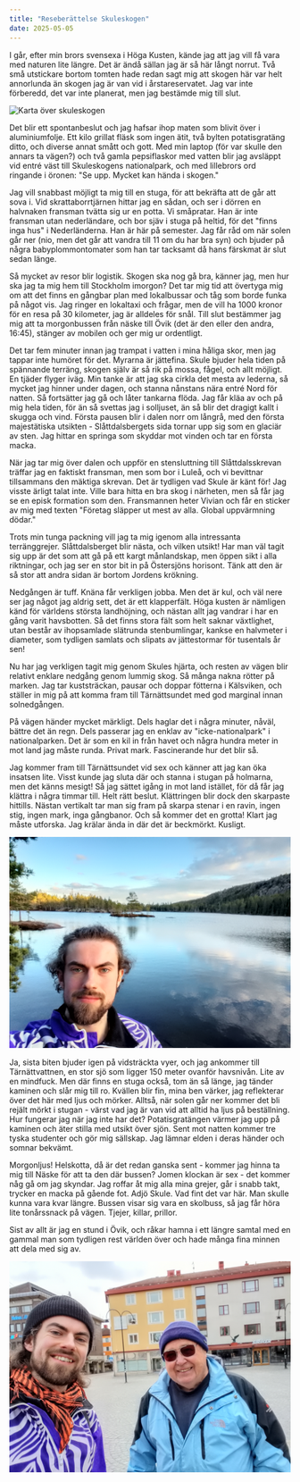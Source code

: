 ```yaml
---
title: "Reseberättelse Skuleskogen"
date: 2025-05-05
---
```


I går, efter min brors svensexa i Höga Kusten, kände jag att jag vill få vara med naturen lite längre. Det är ändå sällan jag är så här långt norrut. Två små utstickare bortom tomten hade redan sagt mig att skogen här var helt annorlunda än skogen jag är van vid i årstareservatet. Jag var inte förberedd, det var inte planerat, men jag bestämde mig till slut.

![Karta över skuleskogen](/assets/images/skule-map.jpg)

Det blir ett spontanbeslut och jag hafsar ihop maten som blivit över i aluminiumfolje. Ett kilo grillat fläsk som ingen ätit, två bylten potatisgratäng ditto, och diverse annat smått och gott. Med min laptop (för var skulle den annars ta vägen?) och två gamla pepsiflaskor med vatten blir jag avsläppt vid entré väst till Skuleskogens nationalpark, och med lillebrors ord ringande i öronen: "Se upp. Mycket kan hända i skogen."

Jag vill snabbast möjligt ta mig till en stuga, för att bekräfta att de går att sova i. Vid skrattaborrtjärnen hittar jag en sådan, och ser i dörren en halvnaken fransman tvätta sig ur en potta. Vi småpratar. Han är inte fransman utan nederländare, och bor sjäv i stuga på heltid, för det "finns inga hus" i Nederländerna. Han är här på semester. Jag får råd om när solen går ner (nio, men det går att vandra till 11 om du har bra syn) och bjuder på några babyplommontomater som han tar tacksamt då hans färskmat är slut sedan länge.

Så mycket av resor blir logistik. Skogen ska nog gå bra, känner jag, men hur ska jag ta mig hem till Stockholm imorgon? Det tar mig tid att övertyga mig om att det finns en gångbar plan med lokalbussar och tåg som borde funka på något vis. Jag ringer en lokaltaxi och frågar, men de vill ha 1000 kronor för en resa på 30 kilometer, jag är alldeles för snål. Till slut bestämmer jag mig att ta morgonbussen från näske till Övik (det är den eller den andra, 16:45), stänger av mobilen och ger mig ur ordentligt. 

Det tar fem minuter innan jag trampat i vatten i mina håliga skor, men jag tappar inte humöret för det. Myrarna är jättefina. Skule bjuder hela tiden på spännande terräng, skogen själv är så rik på mossa, fågel, och allt möjligt. En tjäder flyger iväg. Min tanke är att jag ska cirkla det mesta av lederna, så mycket jag hinner under dagen, och stanna nånstans nära entré Nord för natten. Så fortsätter jag gå och låter tankarna flöda. Jag får kläa av och på mig hela tiden, för än så svettas jag i solljuset, än så blir det dragigt kallt i skugga och vind. Första pausen blir i dalen norr om långrå, med den första majestätiska utsikten - Slåttdalsbergets sida tornar upp sig som en glaciär av sten. Jag hittar en springa som skyddar mot vinden och tar en första macka. 

När jag tar mig över dalen och uppför en stensluttning till Slåttdalsskrevan träffar jag en faktiskt fransman, men som bor i Luleå, och vi bevittnar tillsammans den mäktiga skrevan. Det är tydligen vad Skule är känt för! Jag visste ärligt talat inte. Ville bara hitta en bra skog i närheten, men så får jag se en episk formation som den. Fransmannen heter Vivian och får en sticker av mig med texten "Företag släpper ut mest av alla. Global uppvärmning dödar."

Trots min tunga packning vill jag ta mig igenom alla intressanta terränggrejer. Slåttdalsberget blir nästa, och vilken utsikt! Har man väl tagit sig upp är det som att gå på ett kargt månlandskap, men öppen sikt i alla riktningar, och jag ser en stor bit in på Östersjöns horisont. Tänk att den är så stor att andra sidan är bortom Jordens krökning.

Nedgången är tuff. Knäna får verkligen jobba. Men det är kul, och väl nere ser jag något jag aldrig sett, det är ett klapperfält. Höga kusten är nämligen känd för världens största landhöjning, och nästan allt jag vandrar i har en gång varit havsbotten. Så det finns stora fält som helt saknar växtlighet, utan består av ihopsamlade slätrunda stenbumlingar, kankse en halvmeter i diameter, som tydligen samlats och slipats av jättestormar för tusentals år sen!

Nu har jag verkligen tagit mig genom Skules hjärta, och resten av vägen blir relativt enklare nedgång genom lummig skog. Så många nakna rötter på marken. Jag tar kuststräckan, pausar och doppar fötterna i Kälsviken, och ställer in mig på att komma fram till Tärnättsundet med god marginal innan solnedgången.

På vägen händer mycket märkligt. Dels haglar det i några minuter, nåväl, bättre det än regn. Dels passerar jag en enklav av "icke-nationalpark" i nationalparken. Det är som en kil in från havet och några hundra meter in mot land jag måste runda. Privat mark. Fascinerande hur det blir så. 

Jag kommer fram till Tärnättsundet vid sex och känner att jag kan öka insatsen lite. Visst kunde jag sluta där och stanna i stugan på holmarna, men det känns mesigt! Så jag sättet igång in mot land istället, för då får jag klättra i några timmar till. Helt rätt beslut. Klättringen blir dock den skarpaste hittills. Nästan vertikalt tar man sig fram på skarpa stenar i en ravin, ingen stig, ingen mark, inga gångbanor. Och så kommer det en grotta! Klart jag måste utforska. Jag krälar ända in där det är beckmörkt. Kusligt. 

![Selfie vid Tarnättvatten](/assets/images/skule-selfie.jpg)

Ja, sista biten bjuder igen på vidsträckta vyer, och jag ankommer till Tärnättvattnen, en stor sjö som ligger 150 meter ovanför havsnivån. Lite av en mindfuck. Men där finns en stuga också, tom än så länge, jag tänder kaminen och slår mig till ro. Kvällen blir fin, mina ben värker, jag reflekterar över det här med ljus och mörker. Alltså, när solen går ner kommer det bli rejält mörkt i stugan - värst vad jag är van vid att alltid ha ljus på beställning. Hur fungerar jag när jag inte har det? Potatisgratängen värmer jag upp på kaminen och äter stilla med utsikt över sjön. Sent mot natten kommer tre tyska studenter och gör mig sällskap. Jag lämnar elden i deras händer och somnar bekvämt.

Morgonljus! Helskotta, då är det redan ganska sent - kommer jag hinna ta mig till Näske för att ta den där bussen? Jomen klockan är sex - det kommer någ gå om jag skyndar. Jag roffar åt mig alla mina grejer, går i snabb takt, trycker en macka på gående fot. Adjö Skule. Vad fint det var här. Man skulle kunna vara kvar längre. Bussen visar sig vara en skolbuss, så jag får höra lite tonårssnack på vägen. Tjejer, killar, prillor. 

Sist av allt är jag en stund i Övik, och råkar hamna i ett längre samtal med en gammal man som tydligen rest världen över och hade många fina minnen att dela med sig av. 

![Selfie med Kjell i Övik](/assets/images/skule-kjell.jpg)
